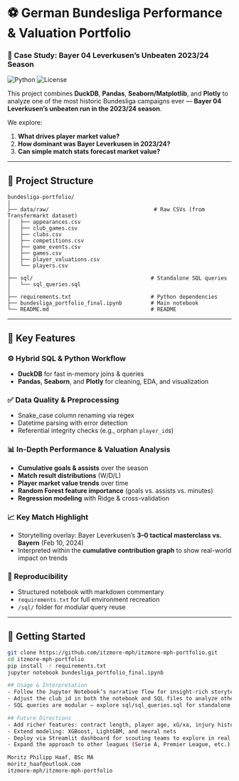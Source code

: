 # ⚽ German Bundesliga Performance & Valuation Portfolio  
### 🎯 Case Study: Bayer 04 Leverkusen’s Unbeaten 2023/24 Season

![Python](https://img.shields.io/badge/python-3.10+-blue)
![License](https://img.shields.io/badge/license-MIT-green)

This project combines **DuckDB**, **Pandas**, **Seaborn/Matplotlib**, and **Plotly** to analyze one of the most historic Bundesliga campaigns ever — **Bayer 04 Leverkusen’s unbeaten run in the 2023/24 season**.

We explore:

1. **What drives player market value?**  
2. **How dominant was Bayer Leverkusen in 2023/24?**  
3. **Can simple match stats forecast market value?**

---

## 📂 Project Structure

```
bundesliga-portfolio/
│
├── data/raw/                                 # Raw CSVs (from Transfermarkt dataset)
│   ├── appearances.csv
│   ├── club_games.csv
│   ├── clubs.csv
│   ├── competitions.csv
│   ├── game_events.csv
│   ├── games.csv
│   ├── player_valuations.csv
│   └── players.csv
│
├── sql/                                     # Standalone SQL queries
│   └── sql_queries.sql
│
├── requirements.txt                         # Python dependencies
├── bundesliga_portfolio_final.ipynb         # Main notebook
└── README.md                                # README
```

---

## 🔑 Key Features

### ⚙️ Hybrid SQL & Python Workflow
- **DuckDB** for fast in-memory joins & queries  
- **Pandas**, **Seaborn**, and **Plotly** for cleaning, EDA, and visualization  

### ✅ Data Quality & Preprocessing
- Snake_case column renaming via regex  
- Datetime parsing with error detection  
- Referential integrity checks (e.g., orphan `player_id`s)

### 📊 In-Depth Performance & Valuation Analysis
- **Cumulative goals & assists** over the season  
- **Match result distributions** (W/D/L)  
- **Player market value trends** over time  
- **Random Forest feature importance** (goals vs. assists vs. minutes)  
- **Regression modeling** with Ridge & cross-validation  

### 📈 Key Match Highlight
- Storytelling overlay: Bayer Leverkusen’s **3–0 tactical masterclass vs. Bayern** (Feb 10, 2024)  
- Interpreted within the **cumulative contribution graph** to show real-world impact on trends

### 🧪 Reproducibility
- Structured notebook with markdown commentary  
- `requirements.txt` for full environment recreation  
- `/sql/` folder for modular query reuse  

---

## 🚀 Getting Started

```bash
git clone https://github.com/itzmore-mph/itzmore-mph-portfolio.git
cd itzmore-mph-portfolio
pip install -r requirements.txt
jupyter notebook bundesliga_portfolio_final.ipynb

## Usage & Interpretation
- Follow the Jupyter Notebook’s narrative flow for insight-rich storytelling.
- Adjust the club_id in both the notebook and SQL files to analyze other teams.
- SQL queries are modular — explore sql/sql_queries.sql for standalone usage.

## Future Directions
- Add richer features: contract length, player age, xG/xa, injury history
- Extend modeling: XGBoost, LightGBM, and neural nets
- Deploy via Streamlit dashboard for scouting teams to explore in real time
- Expand the approach to other leagues (Serie A, Premier League, etc.)

Moritz Philipp Haaf, BSc MA
moritz_haaf@outlook.com
itzmore-mph/itzmore-mph-portfolio
